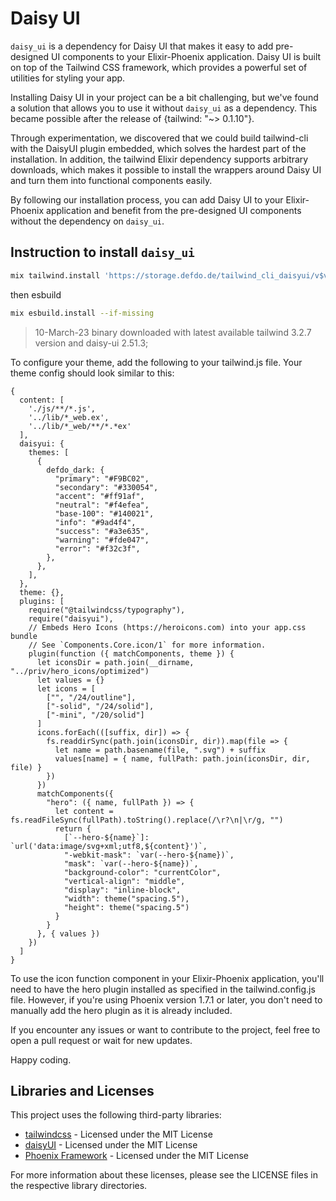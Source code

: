 # Daisy UI

`daisy_ui` is a dependency for Daisy UI that makes it easy to add pre-designed UI components to your Elixir-Phoenix application. Daisy UI is built on top of the Tailwind CSS framework, which provides a powerful set of utilities for styling your app.

Installing Daisy UI in your project can be a bit challenging, but we've found a solution that allows you to use it without `daisy_ui` as a dependency. This became possible after the release of {tailwind: "~> 0.1.10"}.

Through experimentation, we discovered that we could build tailwind-cli with the DaisyUI plugin embedded, which solves the hardest part of the installation. In addition, the tailwind Elixir dependency supports arbitrary downloads, which makes it possible to install the wrappers around Daisy UI and turn them into functional components easily.

By following our installation process, you can add Daisy UI to your Elixir-Phoenix application and benefit from the pre-designed UI components without the dependency on `daisy_ui`.

## Instruction to install `daisy_ui`

```bash
mix tailwind.install 'https://storage.defdo.de/tailwind_cli_daisyui/v$version/tailwindcss-$target'
```

then esbuild

```bash
mix esbuild.install --if-missing
```

> 10-March-23 binary downloaded with latest available tailwind 3.2.7 version and daisy-ui 2.51.3;

To configure your theme, add the following to your tailwind.js file. Your theme config should look similar to this:

```
{
  content: [
    './js/**/*.js',
    '../lib/*_web.ex',
    '../lib/*_web/**/*.*ex'
  ],
  daisyui: {
    themes: [
      {
        defdo_dark: {
          "primary": "#F9BC02",
          "secondary": "#330054",
          "accent": "#ff91af",
          "neutral": "#f4efea",
          "base-100": "#140021",
          "info": "#9ad4f4",
          "success": "#a3e635",
          "warning": "#fde047",
          "error": "#f32c3f",
        },
      },
    ],
  },
  theme: {},
  plugins: [
    require("@tailwindcss/typography"),
    require("daisyui"),
    // Embeds Hero Icons (https://heroicons.com) into your app.css bundle
    // See `Components.Core.icon/1` for more information.
    plugin(function ({ matchComponents, theme }) {
      let iconsDir = path.join(__dirname, "../priv/hero_icons/optimized")
      let values = {}
      let icons = [
        ["", "/24/outline"],
        ["-solid", "/24/solid"],
        ["-mini", "/20/solid"]
      ]
      icons.forEach(([suffix, dir]) => {
        fs.readdirSync(path.join(iconsDir, dir)).map(file => {
          let name = path.basename(file, ".svg") + suffix
          values[name] = { name, fullPath: path.join(iconsDir, dir, file) }
        })
      })
      matchComponents({
        "hero": ({ name, fullPath }) => {
          let content = fs.readFileSync(fullPath).toString().replace(/\r?\n|\r/g, "")
          return {
            [`--hero-${name}`]: `url('data:image/svg+xml;utf8,${content}')`,
            "-webkit-mask": `var(--hero-${name})`,
            "mask": `var(--hero-${name})`,
            "background-color": "currentColor",
            "vertical-align": "middle",
            "display": "inline-block",
            "width": theme("spacing.5"),
            "height": theme("spacing.5")
          }
        }
      }, { values })
    })
  ]
}
```

To use the icon function component in your Elixir-Phoenix application, you'll need to have the hero plugin installed as specified in the tailwind.config.js file. However, if you're using Phoenix version 1.7.1 or later, you don't need to manually add the hero plugin as it is already included.

If you encounter any issues or want to contribute to the project, feel free to open a pull request or wait for new updates.

Happy coding.

## Libraries and Licenses

This project uses the following third-party libraries:

- [tailwindcss](https://github.com/tailwindlabs/tailwindcss) - Licensed under the MIT License
- [daisyUI](https://github.com/saadeghi/daisyuia) - Licensed under the MIT License
- [Phoenix Framework](https://github.com/phoenixframework/phoenix) - Licensed under the MIT License

For more information about these licenses, please see the LICENSE files in the respective library directories.